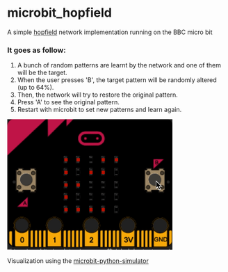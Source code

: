# microbit_hopfield
A simple <a href="https://en.wikipedia.org/wiki/Hopfield_network">hopfield</a> network implementation running on the BBC micro bit



### It goes as follow:

1. A bunch of random patterns are learnt by the network and one of them will be the target. <br>
2. When the user presses 'B', the target pattern will be randomly altered (up to 64%). <br>
3. Then, the network will try to restore the original pattern. <br>
4. Press 'A' to see the original pattern. <br>
5. Restart with microbit to set new patterns and learn again. <br>

<img src="microbit_hopfield.gif" width="380" height="300">

Visualization using the <a href="http://blog.withcode.uk/2016/05/microbit-python-simulator/">microbit-python-simulator</a>
